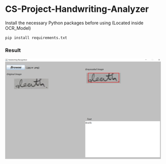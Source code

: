 # CS-Project-Handwriting-Analyzer

Install the necessary Python packages before using (Located inside OCR_Model)
```
pip install requirements.txt
```

### Result
![](https://github.com/WuStevenShengyang/CS-Project-Handwriting-Analyzer/blob/master/OCR_Model/data/death.png)
